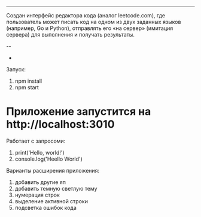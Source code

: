 ---

Создан интерфейс редактора кода (аналог leetcode.com), где пользователь может писать код на одном из двух заданных языков (например, Go и Python), отправлять его «на сервер» (имитация сервера) для выполнения и получать результаты.

--

-

Запуск:

1. npm install
2. npm start

# Приложение запустится на http://localhost:3010

Работает с запросоми:

1. print('Hello, world!')
2. console.log('Heello World')

Варианты расширения приложения:

1. добавить другие яп
2. добавить темную светлую тему
3. нумерация строк
4. выделение активной строки
5. подсветка ошибок кода
